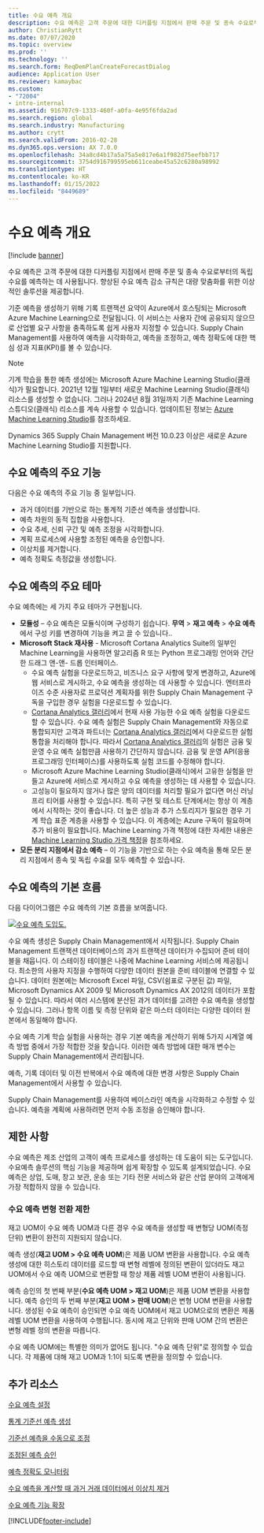 ```yaml
---
title: 수요 예측 개요
description: 수요 예측은 고객 주문에 대한 디커플링 지점에서 판매 주문 및 종속 수요로부터의 독립 수요를 예측하는 데 사용됩니다. 향상된 수요 예측 감소 규칙은 대량 맞춤화를 위한 이상적인 솔루션을 제공합니다.
author: ChristianRytt
ms.date: 07/07/2020
ms.topic: overview
ms.prod: ''
ms.technology: ''
ms.search.form: ReqDemPlanCreateForecastDialog
audience: Application User
ms.reviewer: kamaybac
ms.custom:
- "72004"
- intro-internal
ms.assetid: 916707c9-1333-460f-a0fa-4e95f6fda2ad
ms.search.region: global
ms.search.industry: Manufacturing
ms.author: crytt
ms.search.validFrom: 2016-02-28
ms.dyn365.ops.version: AX 7.0.0
ms.openlocfilehash: 34a8cd4b17a5a75a5e817e6a1f982d75eefbb717
ms.sourcegitcommit: 3754d916799595eb611ceabe45a52c6280a98992
ms.translationtype: HT
ms.contentlocale: ko-KR
ms.lasthandoff: 01/15/2022
ms.locfileid: "8449689"
---
```

# <a name="demand-forecasting-overview"></a>수요 예측 개요

[!include [banner](../includes/banner.md)]

수요 예측은 고객 주문에 대한 디커플링 지점에서 판매 주문 및 종속 수요로부터의 독립 수요를 예측하는 데 사용됩니다. 향상된 수요 예측 감소 규칙은 대량 맞춤화를 위한 이상적인 솔루션을 제공합니다.

기준 예측을 생성하기 위해 기록 트랜잭션 요약이 Azure에서 호스팅되는 Microsoft Azure Machine Learning으로 전달됩니다. 이 서비스는 사용자 간에 공유되지 않으므로 산업별 요구 사항을 충족하도록 쉽게 사용자 지정할 수 있습니다. Supply Chain Management를 사용하여 예측을 시각화하고, 예측을 조정하고, 예측 정확도에 대한 핵심 성과 지표(KPI)를 볼 수 있습니다.

> [!NOTE]
> 기계 학습을 통한 예측 생성에는 Microsoft Azure Machine Learning Studio(클래식)가 필요합니다. 2021년 12월 1일부터 새로운 Machine Learning Studio(클래식) 리소스를 생성할 수 없습니다. 그러나 2024년 8월 31일까지 기존 Machine Learning 스튜디오(클래식) 리소스를 계속 사용할 수 있습니다. 업데이트된 정보는 [Azure Machine Learning Studio](/azure/machine-learning/overview-what-is-machine-learning-studio#ml-studio-classic-vs-azure-machine-learning-studio)를 참조하세요.
> 
> Dynamics 365 Supply Chain Management 버전 10.0.23 이상은 새로운 Azure Machine Learning Studio를 지원합니다.

## <a name="key-features-of-demand-forecasting"></a>수요 예측의 주요 기능

다음은 수요 예측의 주요 기능 중 일부입니다.

- 과거 데이터를 기반으로 하는 통계적 기준선 예측을 생성합니다.
- 예측 차원의 동적 집합을 사용합니다.
- 수요 추세, 신뢰 구간 및 예측 조정을 시각화합니다.
- 계획 프로세스에 사용할 조정된 예측을 승인합니다.
- 이상치를 제거합니다.
- 예측 정확도 측정값을 생성합니다.

## <a name="major-themes-in-demand-forecasting"></a>수요 예측의 주요 테마

수요 예측에는 세 가지 주요 테마가 구현됩니다.

- **모듈성** – 수요 예측은 모듈식이며 구성하기 쉽습니다. **무역** &gt; **재고 예측** &gt; **수요 예측** 에서 구성 키를 변경하여 기능을 켜고 끌 수 있습니다..
- **Microsoft Stack 재사용** - Microsoft Cortana Analytics Suite의 일부인 Machine Learning을 사용하면 알고리즘 R 또는 Python 프로그래밍 언어와 간단한 드래그 앤-앤- 드롭 인터페이스.
  - 수요 예측 실험을 다운로드하고, 비즈니스 요구 사항에 맞게 변경하고, Azure에 웹 서비스로 게시하고, 수요 예측을 생성하는 데 사용할 수 있습니다. 엔터프라이즈 수준 사용자로 프로덕션 계획자를 위한 Supply Chain Management 구독을 구입한 경우 실험을 다운로드할 수 있습니다.
  - [Cortana Analytics 갤러리](https://gallery.cortanaanalytics.com/)에서 현재 사용 가능한 수요 예측 실험을 다운로드할 수 있습니다. 수요 예측 실험은 Supply Chain Management와 자동으로 통합되지만 고객과 파트너는 [Cortana Analytics 갤러리](https://gallery.cortanaanalytics.com/)에서 다운로드한 실험 통합을 처리해야 합니다. 따라서 [Cortana Analytics 갤러리](https://gallery.cortanaanalytics.com/)의 실험은 금융 및 운영 수요 예측 실험만큼 사용하기 간단하지 않습니다. 금융 및 운영 API(응용 프로그래밍 인터페이스)를 사용하도록 실험 코드를 수정해야 합니다.
  - Microsoft Azure Machine Learning Studio(클래식)에서 고유한 실험을 만들고 Azure에 서비스로 게시하고 수요 예측을 생성하는 데 사용할 수 있습니다.
  - 고성능이 필요하지 않거나 많은 양의 데이터를 처리할 필요가 없다면 머신 러닝 프리 티어를 사용할 수 있습니다. 특히 구현 및 테스트 단계에서는 항상 이 계층에서 시작하는 것이 좋습니다. 더 높은 성능과 추가 스토리지가 필요한 경우 기계 학습 표준 계층을 사용할 수 있습니다. 이 계층에는 Azure 구독이 필요하며 추가 비용이 필요합니다. Machine Learning 가격 책정에 대한 자세한 내용은 [Machine Learning Studio 가격 책정](https://aka.ms/machine-learning-price-info)을 참조하세요.
- **모든 분리 지점에서 감소 예측** – 이 기능을 기반으로 하는 수요 예측을 통해 모든 분리 지점에서 종속 및 독립 수요를 모두 예측할 수 있습니다.

## <a name="basic-flow-in-demand-forecasting"></a>수요 예측의 기본 흐름

다음 다이어그램은 수요 예측의 기본 흐름을 보여줍니다.

[![수요 예측 도입도.](./media/demand-forecasting-introduction.png)](./media/demand-forecasting-introduction.png)

수요 예측 생성은 Supply Chain Management에서 시작됩니다. Supply Chain Management 트랜잭션 데이터베이스의 과거 트랜잭션 데이터가 수집되어 준비 테이블을 채웁니다. 이 스테이징 테이블은 나중에 Machine Learning 서비스에 제공됩니다. 최소한의 사용자 지정을 수행하여 다양한 데이터 원본을 준비 테이블에 연결할 수 있습니다. 데이터 원본에는 Microsoft Excel 파일, CSV(쉼표로 구분된 값) 파일, Microsoft Dynamics AX 2009 및 Microsoft Dynamics AX 2012의 데이터가 포함될 수 있습니다. 따라서 여러 시스템에 분산된 과거 데이터를 고려한 수요 예측을 생성할 수 있습니다. 그러나 항목 이름 및 측정 단위와 같은 마스터 데이터는 다양한 데이터 원본에서 동일해야 합니다.

수요 예측 기계 학습 실험을 사용하는 경우 기본 예측을 계산하기 위해 5가지 시계열 예측 방법 중에서 가장 적합한 것을 찾습니다. 이러한 예측 방법에 대한 매개 변수는 Supply Chain Management에서 관리됩니다.

예측, 기록 데이터 및 이전 반복에서 수요 예측에 대한 변경 사항은 Supply Chain Management에서 사용할 수 있습니다.

Supply Chain Management를 사용하여 베이스라인 예측을 시각화하고 수정할 수 있습니다. 예측을 계획에 사용하려면 먼저 수동 조정을 승인해야 합니다.

## <a name="limitations"></a>제한 사항

수요 예측은 제조 산업의 고객이 예측 프로세스를 생성하는 데 도움이 되는 도구입니다. 수요예측 솔루션의 핵심 기능을 제공하며 쉽게 확장할 수 있도록 설계되었습니다. 수요 예측은 상업, 도매, 창고 보관, 운송 또는 기타 전문 서비스와 같은 산업 분야의 고객에게 가장 적합하지 않을 수 있습니다.

### <a name="demand-forecast-variant-conversion-limitation"></a>수요 예측 변형 전환 제한

재고 UOM이 수요 예측 UOM과 다른 경우 수요 예측을 생성할 때 변형당 UOM(측정 단위) 변환이 완전히 지원되지 않습니다.

예측 생성(**재고 UOM > 수요 예측 UOM**)은 제품 UOM 변환을 사용합니다. 수요 예측 생성에 대한 히스토리 데이터를 로드할 때 변형 레벨에 정의된 변환이 있더라도 재고 UOM에서 수요 예측 UOM으로 변환할 때 항상 제품 레벨 UOM 변환이 사용됩니다.

예측 승인의 첫 번째 부분(**수요 예측 UOM > 재고 UOM**)은 제품 UOM 변환을 사용합니다. 예측 승인의 두 번째 부분(**재고 UOM > 판매 UOM**)은 변형 UOM 변환을 사용합니다. 생성된 수요 예측이 승인되면 수요 예측 UOM에서 재고 UOM으로의 변환은 제품 레벨 UOM 변환을 사용하여 수행됩니다. 동시에 재고 단위와 판매 UOM 간의 변환은 변형 레벨 정의 변환을 따릅니다.

수요 예측 UOM에는 특별한 의미가 없어도 됩니다. "수요 예측 단위"로 정의할 수 있습니다. 각 제품에 대해 재고 UOM과 1:1이 되도록 변환을 정의할 수 있습니다.

## <a name="additional-resources"></a>추가 리소스

[수요 예측 설정](demand-forecasting-setup.md)

[통계 기준선 예측 생성](generate-statistical-baseline-forecast.md)

[기준선 예측을 수동으로 조정](manual-adjustments-baseline-forecast.md)

[조정된 예측 승인](authorize-adjusted-forecast.md)

[예측 정확도 모니터링](monitor-forecast-accuracy.md)

[수요 예측을 계산할 때 과거 거래 데이터에서 이상치 제거](remove-historical-outliers-calculating-demand-forecast.md)

[수요 예측 기능 확장](https://www.youtube.com/watch?v=4OIKIXLiNjI&feature=youtu.be)


[!INCLUDE[footer-include](../../includes/footer-banner.md)]
